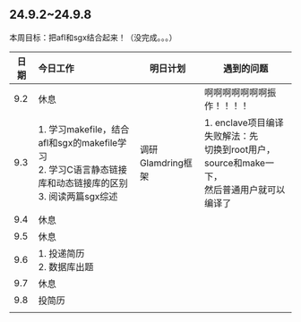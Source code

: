 ## 24.9.2~24.9.8

本周目标：把afl和sgx结合起来！（没完成。。。）

| 日期 | 今日工作                                                     | 明日计划          | 遇到的问题                                                   |
| ---- | :----------------------------------------------------------- | ----------------- | ------------------------------------------------------------ |
| 9.2  | 休息                                                         |                   | 啊啊啊啊啊啊啊振作！！！！                                   |
| 9.3  | 1. 学习makefile，结合afl和sgx的makefile学习<br />2. 学习C语言静态链接库和动态链接库的区别<br />3. 阅读两篇sgx综述 | 调研Glamdring框架 | 1. enclave项目编译失败解法：先<br />切换到root用户，source和make一下，<br />然后普通用户就可以编译了 |
| 9.4  | 休息                                                         |                   |                                                              |
| 9.5  | 休息                                                         |                   |                                                              |
| 9.6  | 1. 投递简历<br />2. 数据库出题<br />                         |                   |                                                              |
| 9.7  | 休息                                                         |                   |                                                              |
| 9.8  | 投简历                                                       |                   |                                                              |
|      |                                                              |                   |                                                              |